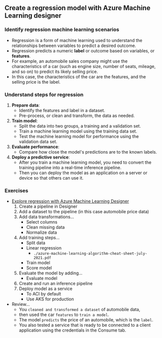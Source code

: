 ## Create a regression model with Azure Machine Learning designer
### Identify regression machine learning scenarios
- Regression is a form of machine learning used to understand the relationships between variables to predict a desired outcome.
- Regression predicts a numeric **label** or outcome based on variables, or **features**.
- For example, an automobile sales company might use the characteristics of a car (such as engine size, number of seats, mileage, and so on) to predict its likely selling price.
- In this case, the characteristics of the car are the features, and the selling price is the label.
### Understand steps for regression
1. **Prepare data**:
    - Identify the features and label in a dataset.
    - Pre-process, or clean and transform, the data as needed.
1. **Train model**: 
    - Split the data into two groups, a training and a validation set.
    - Train a machine learning model using the training data set.
    - Test the machine learning model for performance using the validation data set.
1. **Evaluate performance**:
    - Compare how close the model's predictions are to the known labels.
1. **Deploy a predictive service**:
    - After you train a machine learning model, you need to convert the training pipeline into a real-time inference pipeline.
    - Then you can deploy the model as an application on a server or device so that others can use it.

### Exercises
- [Explore regression with Azure Machine Learning Designer](https://microsoftlearning.github.io/AI-900-AIFundamentals/instructions/02a-create-regression-model.html)
    1. Create a pipeline in Designer
    1. Add a dataset to the pipeline (in this case automobile price data)
    1. Add data transformations...
        - Select columns
        - Clean missing data
        - Normalize data
    1. Add training steps...
        - Split data
        - Linear regression
            - `./azure-machine-learning-algorithm-cheat-sheet-july-2021.pdf`
        - Train model
        - Score model
    1. Evaluate the model by adding...
        - Evaluate model
    1. Create and run an inference pipeline
    1. Deploy model as a service
        - To ACI by default
        - Use AKS for production
- Review...
  - You `cleaned and transformed a dataset` of automobile data,
  - then used the car `features` to `train a model`.
  - The model `predicts` the price of an automobile, which is the `label`.
  - You also tested a service that is ready to be connected to a client application using the credentials in the Consume tab.
